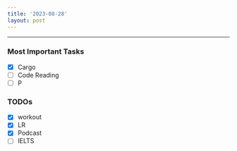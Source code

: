 ```yaml
---
title: '2023-08-28'
layout: post
---
```


---

### Most Important Tasks

- [x] Cargo
- [ ] Code Reading
- [ ] P

### TODOs

- [x] workout
- [x] LR
- [x] Podcast
- [ ] IELTS
